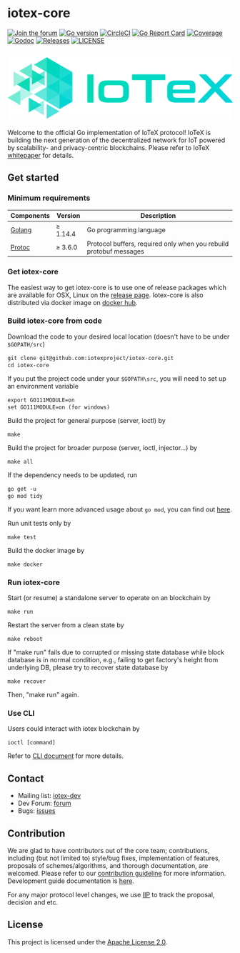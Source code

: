 # iotex-core

[![Join the forum](https://img.shields.io/badge/Discuss-IoTeX%20Community-blue)](https://community.iotex.io/c/research-development/protocol)
[![Go version](https://img.shields.io/badge/go-1.14.4-blue.svg)](https://github.com/moovweb/gvm)
[![CircleCI](https://circleci.com/gh/iotexproject/iotex-core.svg?style=svg&circle-token=fe0817d127f251a34b8bdd3336a808c7537e5ec0)](https://circleci.com/gh/iotexproject/iotex-core)
[![Go Report Card](https://goreportcard.com/badge/github.com/iotexproject/iotex-core)](https://goreportcard.com/report/github.com/iotexproject/iotex-core)
[![Coverage](https://codecov.io/gh/iotexproject/iotex-core/branch/master/graph/badge.svg)](https://codecov.io/gh/iotexproject/iotex-core)
[![Godoc](http://img.shields.io/badge/go-documentation-blue.svg?style=flat-square)](https://godoc.org/github.com/iotexproject/iotex-core)
[![Releases](https://img.shields.io/github/release/iotexproject/iotex-core/all.svg?style=flat-square)](https://github.com/iotexproject/iotex-core/releases)
[![LICENSE](https://img.shields.io/badge/License-Apache%202.0-blue.svg)](LICENSE)

![IoTeX Logo](logo/IoTeX.png)
----

Welcome to the official Go implementation of IoTeX protocol! IoTeX is building the next generation of the decentralized 
network for IoT powered by scalability- and privacy-centric blockchains. Please refer to IoTeX
[whitepaper](https://iotex.io/research/) for details.

## Get started

### Minimum requirements

| Components | Version | Description |
|----------|-------------|-------------|
| [Golang](https://golang.org) | &ge; 1.14.4 | Go programming language |
| [Protoc](https://developers.google.com/protocol-buffers/) | &ge; 3.6.0 | Protocol buffers, required only when you rebuild protobuf messages |

### Get iotex-core

The easiest way to get iotex-core is to use one of release packages which are available for OSX, Linux on the 
[release page](https://github.com/iotexproject/iotex-core/releases). Iotex-core is also distributed via docker image
on [docker hub](https://hub.docker.com/r/iotex/iotex-core).


### Build iotex-core from code

Download the code to your desired local location (doesn't have to be under `$GOPATH/src`)
```
git clone git@github.com:iotexproject/iotex-core.git
cd iotex-core
```

If you put the project code under your `$GOPATH\src`, you will need to set up an environment variable
```
export GO111MODULE=on
set GO111MODULE=on (for windows)
```

Build the project for general purpose (server, ioctl) by

```
make
```

Build the project for broader purpose (server, ioctl, injector...) by
```
make all 
```

If the dependency needs to be updated, run

```
go get -u
go mod tidy
```
If you want learn more advanced usage about `go mod`, you can find out [here](https://github.com/golang/go/wiki/Modules).

Run unit tests only by

```
make test
```

Build the docker image by

```
make docker
```

### Run iotex-core

Start (or resume) a standalone server to operate on an blockchain by

```
make run
```

Restart the server from a clean state by

```
make reboot
```

If "make run" fails due to corrupted or missing state database while block database is in normal condition, e.g.,
failing to get factory's height from underlying DB, please try to recover state database by

```
make recover
```

Then, "make run" again.

### Use CLI

Users could interact with iotex blockchain by

```
ioctl [command]
```

Refer to [CLI document](ioctl/README.md) for more details.

## Contact

- Mailing list: [iotex-dev](iotex-dev@iotex.io)
- Dev Forum: [forum](https://community.iotex.io/c/research-development/protocol)
- Bugs: [issues](https://github.com/iotexproject/iotex-core/issues)

## Contribution
We are glad to have contributors out of the core team; contributions, including (but not limited to) style/bug fixes,
implementation of features, proposals of schemes/algorithms, and thorough documentation, are welcomed. Please refer to
our [contribution guideline](CONTRIBUTING.md) for more
information. Development guide documentation is [here](https://github.com/iotexproject/iotex-core/wiki/Developers%27-Guide).

For any major protocol level changes, we use [IIP](https://github.com/iotexproject/iips) to track the proposal, decision
and etc.

## License
This project is licensed under the [Apache License 2.0](LICENSE).
